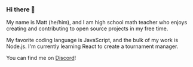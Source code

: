 ### Hi there 👋

My name is Matt (he/him), and I am high school math teacher who enjoys creating and contributing to open source projects in my free time.

My favorite coding language is JavaScript, and the bulk of my work is Node.js. I'm currently learning React to create a tournament manager.

You can find me on [Discord](https://discord.gg/Q8t9gcZ77s)!
